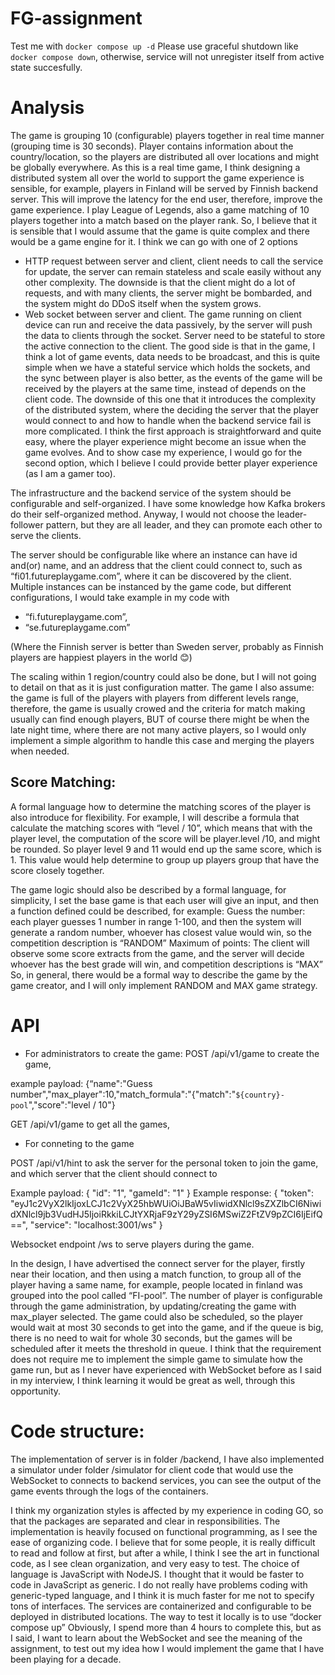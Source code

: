 # FG-assignment

Test me with `docker compose up -d`
Please use graceful shutdown like `docker compose down`, otherwise, service will not unregister itself from active state succesfully.

# Analysis 
The game is grouping 10 (configurable) players together in real time manner (grouping time is 30 seconds). Player contains information about the country/location, so the players are distributed all over locations and might be globally everywhere.
As this is a real time game, I think designing a distributed system all over the world to support the game experience is sensible, for example, players in Finland will be served by Finnish backend server. This will improve the latency for the end user, therefore, improve the game experience. 
I play League of Legends, also a game matching of 10 players together into a match based on the player rank. So, I believe that it is sensible that I would assume that the game is quite complex and there would be a game engine for it. I think we can go with one of 2 options
-	HTTP request between server and client, client needs to call the service for update, the server can remain stateless and scale easily without any other complexity. The downside is that the client might do a lot of requests, and with many clients, the server might be bombarded, and the system might do DDoS itself when the system grows.
-	Web socket between server and client. The game running on client device can run and receive the data passively, by the server will push the data to clients through the socket. Server need to be stateful to store the active connection to the client. The good side is that in the game, I think a lot of game events, data needs to be broadcast, and this is quite simple when we have a stateful service which holds the sockets, and the sync between player is also better, as the events of the game will be received by the players at the same time, instead of depends on the client code. The downside of this one that it introduces the complexity of the distributed system, where the deciding the server that the player would connect to and how to handle when the backend service fail is more complicated.
I think the first approach is straightforward and quite easy, where the player experience might become an issue when the game evolves. And to show case my experience, I would go for the second option, which I believe I could provide better player experience (as I am a gamer too).

The infrastructure and the backend service of the system should be configurable and self-organized. I have some knowledge how Kafka brokers do their self-organized method. Anyway, I would not choose the leader-follower pattern, but they are all leader, and they can promote each other to serve the clients.

The server should be configurable like where an instance can have id and(or) name, and an address that the client could connect to, such as “fi01.futureplaygame.com”, where it can be discovered by the client.
Multiple instances can be instanced by the game code, but different configurations, I would take example in my code with

- “fi.futureplaygame.com”,
- “se.futureplaygame.com” 

(Where the Finnish server is better than Sweden server, probably as Finnish players are happiest players in the world 😊)

The scaling within 1 region/country could also be done, but I will not going to detail on that as it is just configuration matter.
The game I also assume: the game is full of the players with players from different levels range, therefore, the game is usually crowed and the criteria for match making usually can find enough players, BUT of course there might be when the late  night time, where there are not many active players, so I would only implement a simple algorithm to handle this case and merging the players when needed.

## Score Matching:
A formal language how to determine the matching scores of the player is also  introduce for flexibility. For example, I will describe a formula that calculate the matching scores with “level / 10”, which means that with the player level, the computation of the score will be player.level /10, and might be rounded. So player level 9 and 11 would end up  the same score, which is 1. This value would help determine to group up players group that have the score closely together.

The game logic should also be described by a formal language, for simplicity, I set the base game is that each user will give an input, and then a function defined could be described, for example:
Guess the number: each player guesses 1 number in range 1-100, and then the system will generate a random number, whoever has closest value would win, so the competition description is “RANDOM”
Maximum of points: The client will observe some score extracts from the game, and the server will decide whoever has the best grade will win, and competition descriptions is “MAX”
So, in general, there would be a formal way to describe the game by the game creator, and I will only implement RANDOM and MAX game strategy.

# API
- For administrators to create the game: 
POST /api/v1/game to create the game,

example payload: 
{“name":"Guess number","max_player":10,"match_formula":"{\"match\":\"`${country}-pool`\",\"score\":\"level / 10\"}

GET /api/v1/game to get all the games,
- For conneting to the game

POST /api/v1/hint to ask the server for the personal token to join the game, and which server that the client should connect to

Example payload: { "id": "1", "gameId": "1" }
Example response: 
{ "token": "eyJ1c2VyX2lkIjoxLCJ1c2VyX25hbWUiOiJBaW5vIiwidXNlcl9sZXZlbCI6NiwidXNlcl9jb3VudHJ5IjoiRkkiLCJtYXRjaF9zY29yZSI6MSwiZ2FtZV9pZCI6IjEifQ==", "service": "localhost:3001/ws" }

Websocket endpoint /ws to serve players during the game.

In the design, I have advertised the connect server for the player, firstly near their location, and then using a match function, to group all of the player having a same name, for example, people located in finland was grouped into the pool called “FI-pool”.
The number of player is configurable through the game administration, by updating/creating the game with max_player selected.
The game could also be scheduled, so the player would wait at most 30 seconds to get into the game, and if the queue is big, there is no need to wait for whole 30 seconds, but the games will be scheduled after it meets the threshold in queue.
I think that the requirement does not require me to implement the simple game to simulate how the game run, but as I never have experienced with WebSocket before as I said in my interview, I think learning it would be great as well, through this opportunity.

# Code structure:
The implementation of server is in folder /backend, I have also implemented a simulator under folder /simulator for client code that would use the WebSocket to connects to backend services, you can see the output of the game events through the logs of the containers.

I think my organization styles is affected by my experience in coding GO, so that the packages are separated and clear in responsibilities.
The implementation is heavily focused on functional programming, as I see the ease of organizing code. I believe that for some people, it is really difficult to read and follow at first, but after a while, I think I see the art in functional code, as I see clean organization, and very easy to test.
The choice of language is JavaScript with NodeJS. I thought that it would be faster to code in JavaScript as generic. I do not really have problems coding with generic-typed language, and I think it is much faster for me not to specify tons of interfaces.
The services are containerized and configurable to be deployed in distributed locations. The way to test it locally is to use “docker compose up”
Obviously, I spend more than 4 hours to complete this, but as I said, I want to learn about the WebSocket and see the meaning of the assignment, to test out my idea how I would implement the game that I have been playing for a decade.